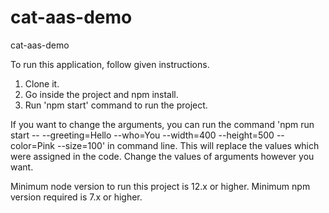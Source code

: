 # cat-aas-demo
cat-aas-demo

To run this application, follow given instructions. 
  1. Clone it.
  2. Go inside the project and npm install.
  3. Run 'npm start' command to run the project.

If you want to change the arguments, you can run the command 'npm run start -- --greeting=Hello --who=You --width=400 --height=500 --color=Pink --size=100' in command line.
This will replace the values which were assigned in the code. Change the values of arguments however you want.

Minimum node version to run this project is 12.x or higher.
Minimum npm version required is 7.x or higher.

